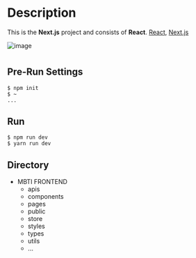 # Description
This is the **Next.js** project and consists of **React**.
[React](https://ko.reactjs.org/), [Next.js](https://nextjs.org/)

![image](https://img.shields.io/badge/NextJS-NextJS-skyblue)

# 

## Pre-Run Settings
```
$ npm init
$ ~
...
```

## Run
```
$ npm run dev
$ yarn run dev
```

## Directory
* MBTI FRONTEND
  * apis
  * components
  * pages
  * public
  * store
  * styles
  * types
  * utils
   * ...

